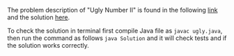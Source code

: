 The problem description of "Ugly Number II" is found in the following [link](https://leetcode.com/problems/ugly-number-ii/) and the solution [here](https://github.com/aurimas13/Solutions-To-Problems/blob/main/LeetCode/Java%20Solutions/Unique%20Binary%20Search%20Trees%20II/ugly.java).

To check the solution in terminal first compile Java file as `javac ugly.java`, then run the command as follows `java Solution` and it will check tests and if the solution works correctly.


